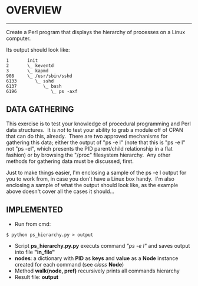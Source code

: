 # OVERVIEW 
-------- 
Create a Perl program that displays the hierarchy of processes on a Linux 
computer. 

Its output should look like: 
```
1       init 
2       \_ keventd 
3       \_ kapmd 
908     \_ /usr/sbin/sshd 
6133       \_ sshd 
6137          \_ bash 
6196             \_ ps -axf 
```

DATA GATHERING 
-------------- 
This exercise is to test your knowledge of procedural programming and Perl 
data structures.  It is *not* to test your ability to grab a module off of 
CPAN that can do this, already.  There are two approved mechanisms for 
gathering this data; either the output of "ps -e l" (note that this is "ps -e <space> l" 
not "ps -el", which presents the PID parent/child relationship in a flat fashion) or
by browsing the "/proc" filesystem hierarchy.  Any other methods for gathering
data must be discussed, first. 

Just to make things easier, I'm enclosing a sample of the ps -e l output for you to
work from, in case you don't have a Linux box handy.  I'm also enclosing a sample
of what the output should look like, as the example above doesn't cover all the
cases it should...

IMPLEMENTED
------------
* Run from cmd:
```
$ python ps_hierarchy.py > output     
```

* Script **ps_hierarchy.py.py**  executs command *"ps -e l"* and saves output into file **"in_file"**
* **nodes**: a dictionary with **PID** as **keys** and **value** as a **Node** instance created for each command (see *class* **Node**)
* Method **walk(node, pref)** recursively prints all commands hierarchy 
* Result file: **output**
